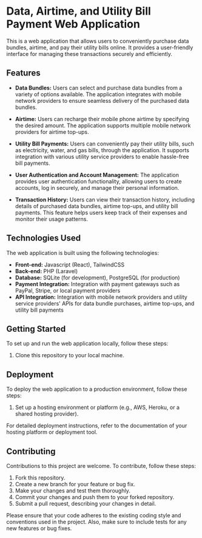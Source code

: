 # Data, Airtime, and Utility Bill Payment Web Application

This is a web application that allows users to conveniently purchase data bundles, airtime, and pay their utility bills online. It provides a user-friendly interface for managing these transactions securely and efficiently.

## Features

- **Data Bundles:** Users can select and purchase data bundles from a variety of options available. The application integrates with mobile network providers to ensure seamless delivery of the purchased data bundles.

- **Airtime:** Users can recharge their mobile phone airtime by specifying the desired amount. The application supports multiple mobile network providers for airtime top-ups.

- **Utility Bill Payments:** Users can conveniently pay their utility bills, such as electricity, water, and gas bills, through the application. It supports integration with various utility service providers to enable hassle-free bill payments.

- **User Authentication and Account Management:** The application provides user authentication functionality, allowing users to create accounts, log in securely, and manage their personal information.

- **Transaction History:** Users can view their transaction history, including details of purchased data bundles, airtime top-ups, and utility bill payments. This feature helps users keep track of their expenses and monitor their usage patterns.

## Technologies Used

The web application is built using the following technologies:

- **Front-end:** Javascript (React), TailwindCSS
- **Back-end:** PHP (Laravel)
- **Database:** SQLite (for development), PostgreSQL (for production)
- **Payment Integration:** Integration with payment gateways such as PayPal, Stripe, or local payment providers
- **API Integration:** Integration with mobile network providers and utility service providers' APIs for data bundle purchases, airtime top-ups, and utility bill payments

## Getting Started

To set up and run the web application locally, follow these steps:

1. Clone this repository to your local machine.

## Deployment

To deploy the web application to a production environment, follow these steps:

1. Set up a hosting environment or platform (e.g., AWS, Heroku, or a shared hosting provider).

For detailed deployment instructions, refer to the documentation of your hosting platform or deployment tool.

## Contributing

Contributions to this project are welcome. To contribute, follow these steps:

1. Fork this repository.
2. Create a new branch for your feature or bug fix.
3. Make your changes and test them thoroughly.
4. Commit your changes and push them to your forked repository.
5. Submit a pull request, describing your changes in detail.

Please ensure that your code adheres to the existing coding style and conventions used in the project. Also, make sure to include tests for any new features or bug fixes.
